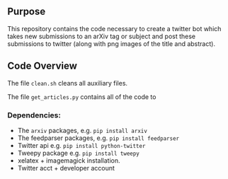 ## Purpose
This repository contains the code necessary to create a twitter bot which takes new submissions to an arXiv tag or subject and post these submissions to twitter (along with png images of the title and abstract).

## Code Overview

The file `clean.sh` cleans all auxiliary files.

The file `get_articles.py` contains all of the code to 
### Dependencies:
* The `arxiv` packages, e.g. `pip install arxiv`
* The feedparser packages, e.g. `pip install feedparser`
* Twitter api e.g. `pip install python-twitter`
* Tweepy package e.g. `pip install tweepy`
* xelatex + imagemagick installation.
* Twitter acct + developer account


